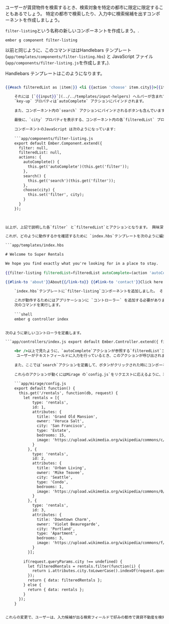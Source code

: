 ユーザーが賃貸物件を検索するとき、検索対象を特定の都市に限定に限定することもあるでしょう。 特定の都市で検索したり、入力中に検索候補を出すコンポーネントを作成しましょう。

`filter-listing`という名称の新しいコンポーネントを作成しまう。.

```shell
ember g component filter-listing
```

以前と同じように、このコマンドははHandlebars テンプレート (`app/templates/components/filter-listing.hbs`) と JavaScript ファイル (`app/components/filter-listing.js`を作成します。).

Handlebars テンプレートはこのようになります。

```app/templates/components/filter-listing.hbs City: {{input value=filter key-up=(action 'autoComplete')}} <button {{action 'search'}}>Search</button>

{{#each filteredList as |item|}} <li {{action 'choose' item.city}}>{{item.city}}</li> {{/each}} 

    それには [`{{input}}`](../../templates/input-helpers) ヘルパーが含まれていて、ユーザーが入力すると、都市のリストをがフィルタされ、検索することのできるテキストフィールドを描画します。 `input` の`value` プロパティーはコンポーネントの`filter` プロパティにバインドされます。
    `key-up` プロパティは`autoComplete` アクションにバインドされます。
    
    また、コンポーネント内の`search` アクションにバインドされるボタンも含んでいます。
    
    最後に、`city` プロパティを表示する、コンポーネント内の各`filteredList` プロパティーのを含んだアンオーダーリスが含まれています。 リスト アイテムをクリックすると、その都市の名前アイテムをパラメーターとして 'input' のフィールドに入力する、 `city`プロパティの`choose`アクションが発生します。
    
    コンポーネントのJavaScript は次のようになっています:
    
    ```app/components/filter-listing.js
    export default Ember.Component.extend({
      filter: null,
      filteredList: null,
      actions: {
        autoComplete() {
          this.get('autoComplete')(this.get('filter'));
        },
        search() {
          this.get('search')(this.get('filter'));
        },
        choose(city) {
          this.set('filter', city);
        }
      }
    });
    
    

以上が、上記で説明した各`filter` と`filteredList`とアクションとなります。 興味深いのは、コンポーネントによって定義されているのは`choose` アクションだけです。 各`autoComplete` と`search`アクションのロジックはコンポーネントプロパティから読み込まれます。つまり、それらのアクションは呼ばれたアクション (../../components/triggering-changes-with-actions/#toc_passing-the-action-to-the-component) を [passed] 引き渡す*closure actions*と呼ばれるデザインパターンです。.

これが、どのように動作するかを確認するために `index.hbs`テンプレートを次のように編集します。

```app/templates/index.hbs 

# Welcome to Super Rentals

We hope you find exactly what you're looking for in a place to stay.   
  
{{filter-listing filteredList=filteredList autoComplete=(action 'autoComplete') search=(action 'search')}} {{#each model as |rentalUnit|}} {{rental-listing rental=rentalUnit}} {{/each}}

{{#link-to 'about'}}About{{/link-to}} {{#link-to 'contact'}}Click here to contact us.{{/link-to}}

    `index.hbs`テンプレートに`filter-listing`コンポーネントを追加しました。 そうして、`filter-listing`コンポーネントが利用するファンクションと、プロパティーを引き渡すことで`index` ページがコンポーネントが、どのように動作するのかを定義することができ、そうすることでコンポーネントはそれらの特定のファンクションとプロパティを利用できるようになります。
    
    これが動作するためにはアプリケーションに `コントローラー` を追加する必要があります、 <0>index. hbs</0>用のコントローラーを自動生成するには
    次のコマンドを実行します。
    
    ```shell
    ember g controller index
    

次のように新しいコントローラを定義します。

```app/controllers/index.js export default Ember.Controller.extend({ filteredList: null, actions: { autoComplete(param) { if (param !== '') { this.store.query('rental', { city: param }).then((result) => { this.set('filteredList', result); }); } else { this.set('filteredList', null); } }, search(param) { if (param !== '') { this.store.query('rental', { city: param }).then((result) => { this.set('model', result); }); } else { this.store.findAll('rental').then((result) => { this.set('model', result); }); } } } });

    <br />以上で見たように、`autoComplete`アクションが参照する`filteredList`コントローラのプロパティを定義しました。
     ユーザーがテキストフィールドに入力を行っているとき、このアクションが呼び出されます。 このアクションがレコードの`rental`を参照して、ユーザーがそれまでに入力したものでフィルター処理をします。 このアクションが実行されると、クエーリーの結果は `filteredList`プロパティに置かれ、コンポーネントのオートコンプリートのとして用いられます。
    
    また、ここでは`search`アクションを定義して、ボタンがクリックされた時にコンポーネントに引き渡します。 これは、クエーリーの結果が`index`ルートの`モデル`を更新しそれが、ページの賃貸物件のリストを更新するのとは異なります。
    
    これらのアクションが動くにはMirage の`config.js`をリクエストに応えるように、次のように変更する必要があります。
    
    ```app/mirage/config.js
    export default function() {
      this.get('/rentals', function(db, request) {
        let rentals = [{
            type: 'rentals',
            id: 1,
            attributes: {
              title: 'Grand Old Mansion',
              owner: 'Veruca Salt',
              city: 'San Francisco',
              type: 'Estate',
              bedrooms: 15,
              image: 'https://upload.wikimedia.org/wikipedia/commons/c/cb/Crane_estate_(5).jpg'
            }
          }, {
            type: 'rentals',
            id: 2,
            attributes: {
              title: 'Urban Living',
              owner: 'Mike Teavee',
              city: 'Seattle',
              type: 'Condo',
              bedrooms: 1,
              image: 'https://upload.wikimedia.org/wikipedia/commons/0/0e/Alfonso_13_Highrise_Tegucigalpa.jpg'
            }
          }, {
            type: 'rentals',
            id: 3,
            attributes: {
              title: 'Downtown Charm',
              owner: 'Violet Beauregarde',
              city: 'Portland',
              type: 'Apartment',
              bedrooms: 3,
              image: 'https://upload.wikimedia.org/wikipedia/commons/f/f7/Wheeldon_Apartment_Building_-_Portland_Oregon.jpg'
            }
          }];
    
        if(request.queryParams.city !== undefined) {
          let filteredRentals = rentals.filter(function(i) {
            return i.attributes.city.toLowerCase().indexOf(request.queryParams.city.toLowerCase()) !== -1;
          });
          return { data: filteredRentals };
        } else {
          return { data: rentals };
        }
      });
    }
    

これらの変更で、ユーザーは、入力候補が出る検索フィールドで好みの都市で賃貸不動産を検索することができます。